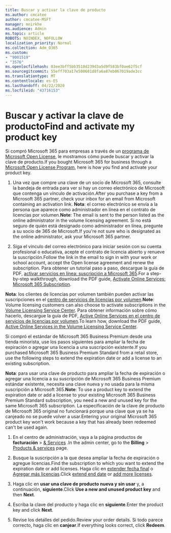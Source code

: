 ```yaml
---
title: Buscar y activar la clave de producto
ms.author: cmcatee
author: cmcatee-MSFT
manager: mnirkhe
ms.audience: Admin
ms.topic: article
ROBOTS: NOINDEX, NOFOLLOW
localization_priority: Normal
ms.collection: Adm_O365
ms.custom:
- "9001519"
- "3576"
ms.openlocfilehash: 03ee3bff5bb3510d239d3a5d9f583bf0ae62f5cf
ms.sourcegitcommit: 55eff703a17e500681d8fa6a87eb067019ade3cc
ms.translationtype: MT
ms.contentlocale: es-ES
ms.lasthandoff: 04/22/2020
ms.locfileid: "43716153"
---
```

# <a name="find-and-activate-my-product-key"></a><span data-ttu-id="32c26-102">Buscar y activar la clave de producto</span><span class="sxs-lookup"><span data-stu-id="32c26-102">Find and activate my product key</span></span>

<span data-ttu-id="32c26-103">Si compró Microsoft 365 para empresas a través de un [programa de Microsoft Open License](https://go.microsoft.com/fwlink/p/?LinkID=613298), le mostramos cómo puede buscar y activar la clave de producto.</span><span class="sxs-lookup"><span data-stu-id="32c26-103">If you bought Microsoft 365 for business through a [Microsoft Open License Program](https://go.microsoft.com/fwlink/p/?LinkID=613298), here is how you find and activate your product key.</span></span>

1. <span data-ttu-id="32c26-104">Una vez que compre una clave de un socio de Microsoft 365, consulte la bandeja de entrada para ver si hay un correo electrónico de Microsoft que contenga un vínculo de activación.</span><span class="sxs-lookup"><span data-stu-id="32c26-104">After you purchase a key from a Microsoft 365 partner, check your inbox for an email from Microsoft containing an activation link.</span></span>  <span data-ttu-id="32c26-105">**Nota**: el correo electrónico se envía a la persona que aparece como administrador en línea en el contrato de licencias por volumen.</span><span class="sxs-lookup"><span data-stu-id="32c26-105">**Note**: The email is sent to the person listed as the online administrator in the volume licensing agreement.</span></span>  <span data-ttu-id="32c26-106">Si no está seguro de quién está designado como administrador en línea, pregunte a su socio de 365 de Microsoft.</span><span class="sxs-lookup"><span data-stu-id="32c26-106">If you're not sure who is designated as the online administrator, ask your Microsoft 365 partner.</span></span>

2. <span data-ttu-id="32c26-107">Siga el vínculo del correo electrónico para iniciar sesión con su cuenta profesional o educativa, acepte el contrato de licencia abierto y renueve la suscripción.</span><span class="sxs-lookup"><span data-stu-id="32c26-107">Follow the link in the email to sign in with your work or school account, accept the Open license agreement and renew the subscription.</span></span>  <span data-ttu-id="32c26-108">Para obtener un tutorial paso a paso, descargue la guía de PDF, [activar servicios en línea: suscripción a Microsoft 365](https://go.microsoft.com/fwlink/p/?LinkId=618100).</span><span class="sxs-lookup"><span data-stu-id="32c26-108">For a step-by-step walkthrough, download the PDF guide, [Activate Online Services: Microsoft 365 Subscription](https://go.microsoft.com/fwlink/p/?LinkId=618100).</span></span> 

<span data-ttu-id="32c26-109">**Nota**: los clientes de licencias por volumen también pueden activar las suscripciones en el [centro de servicios de licencias por volumen](https://go.microsoft.com/fwlink/p/?LinkID=282016).</span><span class="sxs-lookup"><span data-stu-id="32c26-109">**Note**: Volume licensing customers can also choose to activate subscriptions in the [Volume Licensing Service Center](https://go.microsoft.com/fwlink/p/?LinkID=282016).</span></span>  <span data-ttu-id="32c26-110">Para obtener información sobre cómo hacerlo, descargue la guía de PDF, [Active Online Services en el centro de servicios de licencias por volumen](https://go.microsoft.com/fwlink/p/?LinkId=618096).</span><span class="sxs-lookup"><span data-stu-id="32c26-110">To learn how, download the PDF guide, [Active Online Services in the Volume Licensing Service Center](https://go.microsoft.com/fwlink/p/?LinkId=618096).</span></span>

<span data-ttu-id="32c26-111">Si compró el estándar de Microsoft 365 Business Premium desde una tienda minorista, use los pasos siguientes para ampliar la fecha de expiración o agregar una licencia a una suscripción existente.</span><span class="sxs-lookup"><span data-stu-id="32c26-111">If you purchased Microsoft 365 Business Premium Standard from a retail store, use the following steps to extend the expiration date or add a license to an existing subscription.</span></span>

<span data-ttu-id="32c26-112">**Nota**: para usar una clave de producto para ampliar la fecha de expiración o agregar una licencia a su suscripción de Microsoft 365 Business Premium estándar existente, necesita una clave nueva y no usada para la misma suscripción a Microsoft 365.</span><span class="sxs-lookup"><span data-stu-id="32c26-112">**Note**: To use a product key to extend the expiration date or add a license to your existing Microsoft 365 Business Premium Standard subscription, you need a new and unused key for the same Microsoft  365 subscription.</span></span>  <span data-ttu-id="32c26-113">La especificación de la clave de producto de Microsoft 365 original no funcionará porque una clave que ya se ha canjeado no se puede volver a usar.</span><span class="sxs-lookup"><span data-stu-id="32c26-113">Entering your original Microsoft  365 product key won't work because a key that has already been redeemed can't be used again.</span></span>

1. <span data-ttu-id="32c26-114">En el centro de administración, vaya a la página productos de **facturación** > [& Services](https://go.microsoft.com/fwlink/p/?linkid=842054) .</span><span class="sxs-lookup"><span data-stu-id="32c26-114">In the admin center, go to the **Billing** > [Products & services](https://go.microsoft.com/fwlink/p/?linkid=842054) page.</span></span>

2. <span data-ttu-id="32c26-115">Busque la suscripción a la que desea ampliar la fecha de expiración o agregue licencias.</span><span class="sxs-lookup"><span data-stu-id="32c26-115">Find the subscription to which you want to extend the expiration date or add licenses.</span></span>  <span data-ttu-id="32c26-116">Haga clic en [extender fecha final](https://go.microsoft.com/fwlink/p/?linkid=842054) o [Agregar más licencias](https://go.microsoft.com/fwlink/p/?linkid=842054).</span><span class="sxs-lookup"><span data-stu-id="32c26-116">Click [extend end date](https://go.microsoft.com/fwlink/p/?linkid=842054) or [add more licenses](https://go.microsoft.com/fwlink/p/?linkid=842054).</span></span>

3. <span data-ttu-id="32c26-117">Haga clic en **usar una clave de producto nueva y sin usar** y, a continuación, **siguiente**.</span><span class="sxs-lookup"><span data-stu-id="32c26-117">Click **Use a new and unused product key** and then **Next**.</span></span>

4. <span data-ttu-id="32c26-118">Escriba la clave del producto y haga clic en **siguiente**.</span><span class="sxs-lookup"><span data-stu-id="32c26-118">Enter the product key and click **Next**.</span></span>

5. <span data-ttu-id="32c26-119">Revise los detalles del pedido.</span><span class="sxs-lookup"><span data-stu-id="32c26-119">Review your order details.</span></span>  <span data-ttu-id="32c26-120">Si todo parece correcto, haga clic en **canjear**.</span><span class="sxs-lookup"><span data-stu-id="32c26-120">If everything looks correct, click **Redeem**.</span></span>